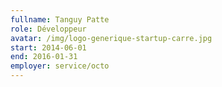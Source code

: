 ```yaml
---
fullname: Tanguy Patte
role: Développeur
avatar: /img/logo-generique-startup-carre.jpg
start: 2014-06-01
end: 2016-01-31
employer: service/octo
---
```

